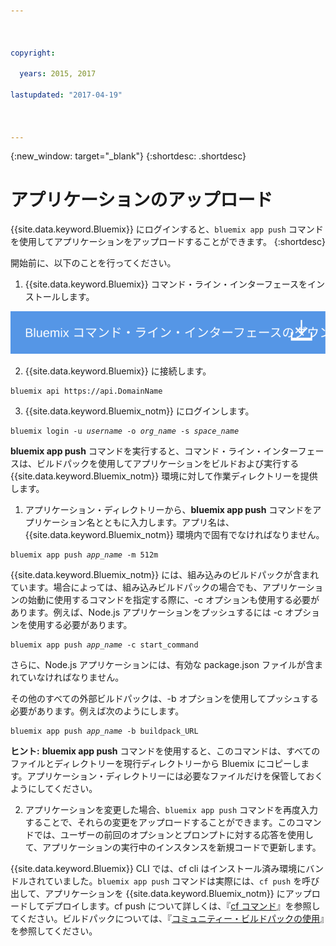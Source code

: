 ```yaml
---



copyright:

  years: 2015, 2017

lastupdated: "2017-04-19"



---
```


{:new_window: target="_blank"}
{:shortdesc: .shortdesc}

# アプリケーションのアップロード

{{site.data.keyword.Bluemix}} にログインすると、`bluemix app push` コマンドを使用してアプリケーションをアップロードすることができます。
{:shortdesc}

開始前に、以下のことを行ってください。
  1. {{site.data.keyword.Bluemix}} コマンド・ライン・インターフェースをインストールします。

  <a class="xref" href="http://clis.ng.bluemix.net/ui/home.html" target="_blank" title="(新規タブまたはウィンドウで開きます)"><img class="image" src="images/btn_bx_commandline.svg" alt="{{site.data.keyword.Bluemix}} コマンド・ライン・インターフェースのダウンロード" /> </a>

  2. {{site.data.keyword.Bluemix}} に接続します。

  <pre class="pre"><code class="hljs">bluemix api https://api.<span class="keyword" data-hd-keyref="DomainName">DomainName</span></code></pre>

  3. {{site.data.keyword.Bluemix_notm}} にログインします。

  <pre class="pre"><code class="hljs">bluemix login -u <var class="keyword varname" data-hd-keyref="user_ID">username</var> -o <var class="keyword varname" data-hd-keyref="org_name">org_name</var> -s <var class="keyword varname" data-hd-keyref="space_name">space_name</var></code></pre>

**bluemix app push** コマンドを実行すると、コマンド・ライン・インターフェースは、ビルドパックを使用してアプリケーションをビルドおよび実行する {{site.data.keyword.Bluemix_notm}} 環境に対して作業ディレクトリーを提供します。

  1. アプリケーション・ディレクトリーから、**bluemix app push** コマンドをアプリケーション名とともに入力します。アプリ名は、{{site.data.keyword.Bluemix_notm}} 環境内で固有でなければなりません。

  <pre class="pre"><code class="hljs">bluemix app push <var class="keyword varname" data-hd-keyref="app_name">app_name</var> -m 512m</code></pre>

  {{site.data.keyword.Bluemix_notm}} には、組み込みのビルドパックが含まれています。場合によっては、組み込みビルドパックの場合でも、アプリケーションの始動に使用するコマンドを指定する際に、-c オプションも使用する必要があります。例えば、Node.js アプリケーションをプッシュするには -c オプションを使用する必要があります。

  <pre class="pre"><code class="hljs">bluemix app push <var class="keyword varname" data-hd-keyref="app_name">app_name</var> -c start_command</code></pre>

  さらに、Node.js アプリケーションには、有効な package.json ファイルが含まれていなければなりません。

  その他のすべての外部ビルドパックは、-b オプションを使用してプッシュする必要があります。例えば次のようにします。

  <pre class="pre"><code class="hljs">bluemix app push <var class="keyword varname" data-hd-keyref="app_name">app_name</var> -b buildpack_URL</code></pre>

  **ヒント:** **bluemix app push** コマンドを使用すると、このコマンドは、すべてのファイルとディレクトリーを現行ディレクトリーから Bluemix にコピーします。アプリケーション・ディレクトリーには必要なファイルだけを保管しておくようにしてください。


  2. アプリケーションを変更した場合、`bluemix app push` コマンドを再度入力することで、それらの変更をアップロードすることができます。このコマンドでは、ユーザーの前回のオプションとプロンプトに対する応答を使用して、アプリケーションの実行中のインスタンスを新規コードで更新します。

{{site.data.keyword.Bluemix}} CLI では、cf cli はインストール済み環境にバンドルされていました。`bluemix app push` コマンドは実際には、`cf push` を呼び出して、アプリケーションを {{site.data.keyword.Bluemix_notm}} にアップロードしてデプロイします。cf push について詳しくは、『[cf コマンド](/docs/cli/reference/cfcommands/index.html)』を参照してください。ビルドパックについては、『[コミュニティー・ビルドパックの使用](/docs/cfapps/byob.html)』を参照してください。
